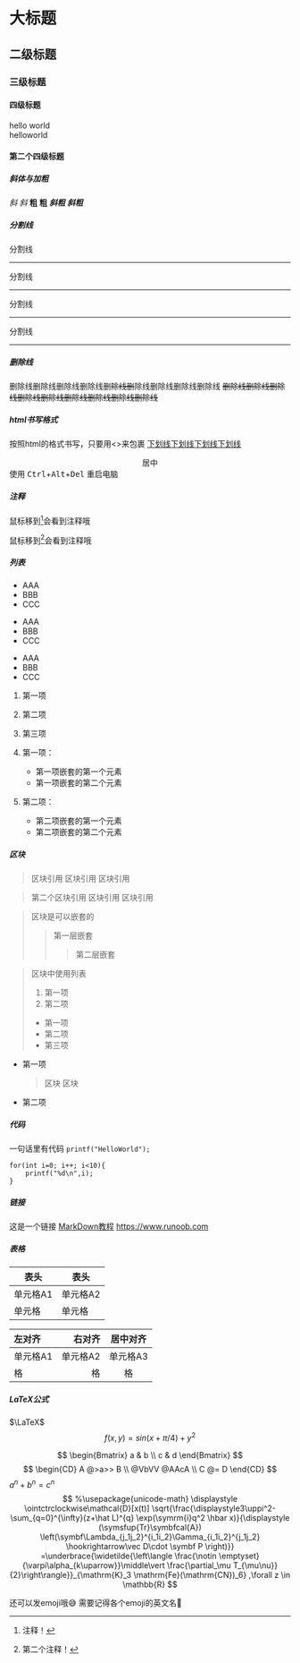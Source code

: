 # 大标题
## 二级标题
### 三级标题
#### 四级标题

hello world  
helloworld

#### 第二个四级标题

##### 斜体与加粗

*斜*
_斜_
**粗**
__粗__
***斜粗***
___斜粗___

##### 分割线

分割线
***
分割线
******************
分割线
___
分割线
________________

##### 删除线

删除线删除线删除线删除线删~~除线删~~除线删除线删除线删除线
~~删除线删除线删除线删除线删除线删除线删除线删除线删除线~~

##### html书写格式

按照html的格式书写，只要用<>来包裹
<u>下划线下划线下划线下划线</u>

<center>居中</center>
使用 <kbd>Ctrl</kbd>+<kbd>Alt</kbd>+<kbd>Del</kbd> 重启电脑  

##### 注释

鼠标移到[^这里]会看到注释哦

[^这里]: 注释！

鼠标移到[^这里2]会看到注释哦
[^这里2]: 第二个注释！

##### 列表

* AAA
* BBB
* CCC

+ AAA
+ BBB
+ CCC

- AAA
- BBB
- CCC
1. 第一项
2. 第二项
3. 第三项
 
4. 第一项：
    - 第一项嵌套的第一个元素
    - 第一项嵌套的第二个元素
5. 第二项：
    - 第二项嵌套的第一个元素
    - 第二项嵌套的第二个元素

##### 区块

> 区块引用
> 区块引用
> 区块引用

> 第二个区块引用
> 区块引用
> 区块引用

> 区块是可以嵌套的
> > 第一层嵌套
> > > 第二层嵌套

> 区块中使用列表
> 1. 第一项
> 2. 第二项
> + 第一项
> + 第二项
> + 第三项

* 第一项
    > 区块
    > 区块
* 第二项

##### 代码

一句话里有代码 `printf("HelloWorld");`

```
for(int i=0; i++; i<10){
    printf("%d\n",i);
}
```
##### 链接

这是一个链接 [MarkDown教程](https://www.runoob.com)
<https://www.runoob.com>

##### 表格

|  表头   | 表头  |
|  ----  | ----  |
| 单元格A1  | 单元格A2 |
| 单元格  | 单元格 |

| 左对齐 | 右对齐 | 居中对齐 |
| :-----| ----: | :----: |
| 单元格A1 | 单元格A2 | 单元格A3 |
|格|格|格|

##### LaTeX公式 

$\LaTeX$
$$
f(x,y)=sin(x+\pi/4)+y^2
$$

$$
\begin{Bmatrix}
   a & b \\
   c & d
\end{Bmatrix}
$$
$$
\begin{CD}
   A @>a>> B \\
@VbVV @AAcA \\
   C @= D
\end{CD}
$$
$a^n+b^n=c^n$
$$
%\usepackage{unicode-math}
\displaystyle \ointctrclockwise\mathcal{D}[x(t)]
\sqrt{\frac{\displaystyle3\uppi^2-\sum_{q=0}^{\infty}(z+\hat L)^{q}
\exp(\symrm{i}q^2 \hbar x)}{\displaystyle (\symsfup{Tr}\symbfcal{A})
\left(\symbf\Lambda_{j_1j_2}^{i_1i_2}\Gamma_{i_1i_2}^{j_1j_2}
\hookrightarrow\vec D\cdot \symbf P \right)}}
=\underbrace{\widetilde{\left\langle \frac{\notin \emptyset}
{\varpi\alpha_{k\uparrow}}\middle\vert
\frac{\partial_\mu T_{\mu\nu}}{2}\right\rangle}}_{\mathrm{K}_3
\mathrm{Fe}(\mathrm{CN})_6} ,\forall z \in \mathbb{R}
$$

还可以发emoji哦:sweat_smile: 
需要记得各个emoji的英文名:clown_face:
